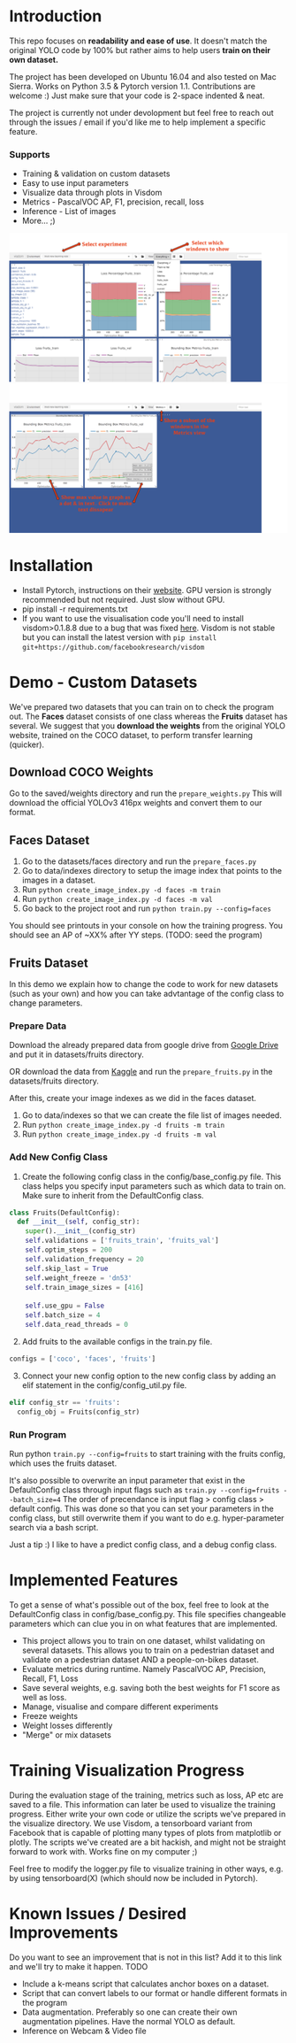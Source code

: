 # Introduction
This repo focuses on **readability and ease of use**. It doesn't match the original YOLO code by 100% but rather aims to help users **train on their own dataset.**

The project has been developed on Ubuntu 16.04 and also tested on Mac Sierra. Works on Python 3.5 & Pytorch version 1.1.
Contributions are welcome :) Just make sure that your code is 2-space indented & neat.

The project is currently not under devolopment but feel free to reach out through the issues / email if you'd like me to help implement a specific feature.

### Supports
* Training & validation on custom datasets
* Easy to use input parameters 
* Visualize data through plots in Visdom
* Metrics - PascalVOC AP, F1, precision, recall, loss
* Inference - List of images
* More... ;)

![Validation visualization view](readme_assets/visdom1.png)
![Customize your own](readme_assets/visdom2.png)

# Installation
* Install Pytorch, instructions on their [website](https://pytorch.org/). GPU version is strongly recommended but not required. Just slow without GPU.
* pip install -r requirements.txt
* If you want to use the visualisation code you'll need to install visdom>0.1.8.8 due to a bug that was fixed [here](https://github.com/facebookresearch/visdom/pull/561). Visdom is not stable but you can install the latest version with `pip install git+https://github.com/facebookresearch/visdom`

# Demo - Custom Datasets 
We've prepared two datasets that you can train on to check the program out. The **Faces** dataset consists of one class whereas the **Fruits** dataset has several. We suggest that you **download the weights** from the original YOLO website, trained on the COCO dataset, to perform transfer learning (quicker).

## Download COCO Weights
Go to the saved/weights directory and run the `prepare_weights.py`
This will download the official YOLOv3 416px weights and convert them to our format.

## Faces Dataset
1. Go to the datasets/faces directory and run the `prepare_faces.py`
2. Go to data/indexes directory to setup the image index that points to the images in a dataset.
3. Run `python create_image_index.py -d faces -m train` 
4. Run `python create_image_index.py -d faces -m val` 
5. Go back to the project root and run `python train.py --config=faces`

You should see printouts in your console on how the training progress. You should see an AP of \~XX% after YY steps. (TODO: seed the program) 

## Fruits Dataset
In this demo we explain how to change the code to work for new datasets (such as your own) and how you can take advtantage of the config class to change parameters.

### Prepare Data
Download the already prepared data from google drive from [Google Drive](https://drive.google.com/open?id=1XCndSDkB98WSZMjMQzdfk8ZgpP7mjF-g) and put it in datasets/fruits directory.

OR download the data from [Kaggle](https://www.kaggle.com/mbkinaci/fruit-images-for-object-detection) and run the `prepare_fruits.py` in the datasets/fruits directory.

After this, create your image indexes as we did in the faces dataset.
1. Go to data/indexes so that we can create the file list of images needed.
2. Run `python create_image_index.py -d fruits -m train` 
3. Run `python create_image_index.py -d fruits -m val` 

### Add New Config Class
1. Create the following config class in the config/base_config.py file. This class helps you specify input parameters such as which data to train on. Make sure to inherit from the DefaultConfig class.

```python
class Fruits(DefaultConfig):
  def __init__(self, config_str):
    super().__init__(config_str)
    self.validations = ['fruits_train', 'fruits_val']
    self.optim_steps = 200
    self.validation_frequency = 20
    self.skip_last = True
    self.weight_freeze = 'dn53'
    self.train_image_sizes = [416]

    self.use_gpu = False
    self.batch_size = 4
    self.data_read_threads = 0
```

2. Add fruits to the available configs in the train.py file. 
```python
configs = ['coco', 'faces', 'fruits']
```
3. Connect your new config option to the new config class by adding an elif statement in the config/config_util.py file.
```python
elif config_str == 'fruits':
  config_obj = Fruits(config_str)
```

### Run Program
Run python `train.py --config=fruits` to start training with the fruits config, which uses the fruits dataset.

It's also possible to overwrite an input parameter that exist in the DefaultConfig class through input flags such as `train.py --config=fruits --batch_size=4`
The order of precendance is input flag > config class > default config. This was done so that you can set your parameters in the config class, but still overwrite them if you want to do e.g. hyper-parameter search via a bash script.

Just a tip :) I like to have a predict config class, and a debug config class.

# Implemented Features
To get a sense of what's possible out of the box, feel free to look at the DefaultConfig class in config/base_config.py. This file specifies changeable parameters which can clue you in on what features that are implemented.

* This project allows you to train on one dataset, whilst validating on several datasets. This allows you to train on a pedestrian dataset and validate on a pedestrian dataset AND a people-on-bikes dataset.
* Evaluate metrics during runtime. Namely PascalVOC AP, Precision, Recall, F1, Loss
* Save several weights, e.g. saving both the best weights for F1 score as well as loss.
* Manage, visualise and compare different experiments
* Freeze weights
* Weight losses differently
* "Merge" or mix datasets

# Training Visualization Progress
During the evaluation stage of the training, metrics such as loss, AP etc are saved to a file. This information can later be used to visualize the training progress. Either write your own code or utilize the scripts we've prepared in the visualize directory. We use Visdom, a tensorboard variant from Facebook that is capable of plotting many types of plots from matplotlib or plotly. The scripts we've created are a bit hackish, and might not be straight forward to work with. Works fine on my computer  ;)

Feel free to modify the logger.py file to visualize training in other ways, e.g. by using tensorboard(X) (which should now be included in Pytorch).


# Known Issues / Desired Improvements
Do you want to see an improvement that is not in this list? Add it to this link and we'll try to make it happen. TODO

* Include a k-means script that calculates anchor boxes on a dataset.
* Script that can convert labels to our format or handle different formats in the program
* Data augmentation. Preferably so one can create their own augmentation pipelines. Have the normal YOLO as default.
* Inference on Webcam & Video file
